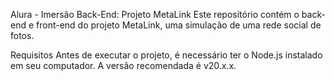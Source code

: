 Alura - Imersão Back-End: Projeto MetaLink
Este repositório contém o back-end e front-end do projeto MetaLink, uma simulação de uma rede social de fotos.

Requisitos
Antes de executar o projeto, é necessário ter o Node.js instalado em seu computador. A versão recomendada é v20.x.x.
